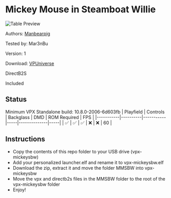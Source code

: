 # Mickey Mouse in Steamboat Willie

![Table Preview](https://github.com/Mar3nBu/vpx-images/blob/main/vpx-mickeysbwbw.png)
            

Authors: [Manbearpig](https://vpuniverse.com/profile/32743-manbearpig/)  

Tested by: Mar3nBu

Version: 1  

Download: [VPUniverse](https://vpuniverse.com/files/file/9843-mickey-mouse-in-steamboat-willie-original-2022-manbearpig/)


DirectB2S

Included

## Status 

Minimum VPX Standalone build: 10.8.0-2006-6d603fb
| Playfield | Controls | Backglass | DMD | ROM Required | FPS | 
|-----------|----------|-----------|-----|--------------|-----|
| :white_check_mark: | :white_check_mark: | :white_check_mark: | :x: | :x: | 60 |

## Instructions

- Copy the contents of this repo folder to your USB drive (vpx-mickeysbw)
- Add your personalized launcher.elf and rename it to vpx-mickeysbw.elf
- Download the zip, extract it and move the folder MMSBW into vpx-mickeysbw
- Move the vpx and directb2s files in the MMSBW folder to the root of the vpx-mickeysbw folder
- Enjoy!